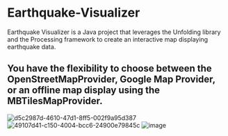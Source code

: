# Earthquake-Visualizer
Earthquake Visualizer is a Java project that leverages the Unfolding library and the Processing framework to create an interactive map displaying earthquake data.

## You have the flexibility to choose between the OpenStreetMapProvider, Google Map Provider, or an offline map display using the MBTilesMapProvider.
![d5c2987d-4610-47d1-8ff5-002f9a95d387](https://github.com/EmircanKartal/Earthquake-Visualizer/assets/88210656/19e8ea5c-55a5-40cc-a03b-5d80644fe65c)
![49107d41-c150-4004-bcc6-24900e79845c](https://github.com/EmircanKartal/Earthquake-Visualizer/assets/88210656/c67e5b62-0c86-479f-963d-a924599aa727)
![image](https://github.com/EmircanKartal/Earthquake-Visualizer/assets/88210656/387962d2-2bcb-476a-94c2-085c54f5e31c)
